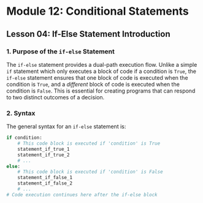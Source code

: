 # Module 12: Conditional Statements

## Lesson 04: If-Else Statement Introduction

### 1. Purpose of the `if-else` Statement
The `if-else` statement provides a dual-path execution flow. Unlike a simple `if` statement which only executes a block of code if a condition is `True`, the `if-else` statement ensures that one block of code is executed when the condition is `True`, and a *different* block of code is executed when the condition is `False`. This is essential for creating programs that can respond to two distinct outcomes of a decision.

### 2. Syntax
The general syntax for an `if-else` statement is:

```python
if condition:
    # This code block is executed if 'condition' is True
    statement_if_true_1
    statement_if_true_2
    # ...
else:
    # This code block is executed if 'condition' is False
    statement_if_false_1
    statement_if_false_2
    # ...
# Code execution continues here after the if-else block